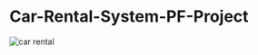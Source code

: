 # Car-Rental-System-PF-Project
![car rental](https://github.com/user-attachments/assets/d27212a1-9234-4442-ba65-0d5be1489056)
